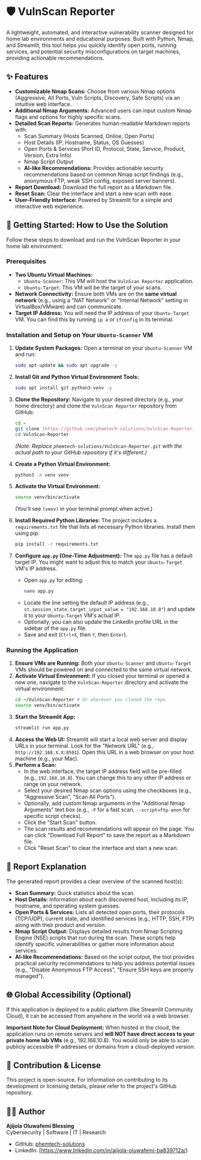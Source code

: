 # 🛡️ VulnScan Reporter

A lightweight, automated, and interactive vulnerability scanner designed for home lab environments and educational purposes. Built with Python, Nmap, and Streamlit, this tool helps you quickly identify open ports, running services, and potential security misconfigurations on target machines, providing actionable recommendations.

## ✨ Features

* **Customizable Nmap Scans:** Choose from various Nmap options (Aggressive, All Ports, Vuln Scripts, Discovery, Safe Scripts) via an intuitive web interface.
* **Additional Nmap Arguments:** Advanced users can input custom Nmap flags and options for highly specific scans.
* **Detailed Scan Reports:** Generates human-readable Markdown reports with:
    * Scan Summary (Hosts Scanned, Online, Open Ports)
    * Host Details (IP, Hostname, Status, OS Guesses)
    * Open Ports & Services (Port ID, Protocol, State, Service, Product, Version, Extra Info)
    * Nmap Script Output
    * **AI-like Recommendations:** Provides actionable security recommendations based on common Nmap script findings (e.g., anonymous FTP, weak SSH config, exposed server banners).
* **Report Download:** Download the full report as a Markdown file.
* **Reset Scan:** Clear the interface and start a new scan with ease.
* **User-Friendly Interface:** Powered by Streamlit for a simple and interactive web experience.

## 🚀 Getting Started: How to Use the Solution

Follow these steps to download and run the VulnScan Reporter in your home lab environment.

### Prerequisites

* **Two Ubuntu Virtual Machines:**
    * `Ubuntu-Scanner`: This VM will host the `VulnScan Reporter` application.
    * `Ubuntu-Target`: This VM will be the target of your scans.
* **Network Connectivity:** Ensure both VMs are on the **same virtual network** (e.g., using a "NAT Network" or "Internal Network" setting in VirtualBox/VMware) and can communicate.
* **Target IP Address:** You will need the IP address of your `Ubuntu-Target` VM. You can find this by running `ip a` or `ifconfig` in its terminal.

### Installation and Setup on Your `Ubuntu-Scanner` VM

1.  **Update System Packages:**
    Open a terminal on your `Ubuntu-Scanner` VM and run:
    ```bash
    sudo apt update && sudo apt upgrade -y
    ```

2.  **Install Git and Python Virtual Environment Tools:**
    ```bash
    sudo apt install git python3-venv -y
    ```

3.  **Clone the Repository:**
    Navigate to your desired directory (e.g., your home directory) and clone the `VulnScan Reporter` repository from GitHub:
    ```bash
    cd ~
    git clone [https://github.com/phemtech-solutions/VulnScan-Reporter.git](https://github.com/phemtech-solutions/VulnScan-Reporter.git)
    cd VulnScan-Reporter
    ```
    *(Note: Replace `phemtech-solutions/VulnScan-Reporter.git` with the actual path to your GitHub repository if it's different.)*

4.  **Create a Python Virtual Environment:**
    ```bash
    python3 -m venv venv
    ```

5.  **Activate the Virtual Environment:**
    ```bash
    source venv/bin/activate
    ```
    (You'll see `(venv)` in your terminal prompt when active.)

6.  **Install Required Python Libraries:**
    The project includes a `requirements.txt` file that lists all necessary Python libraries. Install them using pip:
    ```bash
    pip install -r requirements.txt
    ```

7.  **Configure `app.py` (One-Time Adjustment):**
    The `app.py` file has a default target IP. You might want to adjust this to match your `Ubuntu-Target` VM's IP address.
    * Open `app.py` for editing:
        ```bash
        nano app.py
        ```
    * Locate the line setting the default IP address (e.g., `st.session_state.target_input_value = "192.168.10.8"`) and update it to your `Ubuntu-Target` VM's actual IP.
    * Optionally, you can also update the LinkedIn profile URL in the sidebar of the `app.py` file.
    * Save and exit (`Ctrl+X`, then `Y`, then `Enter`).

### Running the Application

1.  **Ensure VMs are Running:** Both your `Ubuntu-Scanner` and `Ubuntu-Target` VMs should be powered on and connected to the same virtual network.
2.  **Activate Virtual Environment:** If you closed your terminal or opened a new one, navigate to the `VulnScan-Reporter` directory and activate the virtual environment:
    ```bash
    cd ~/VulnScan-Reporter # Or wherever you cloned the repo
    source venv/bin/activate
    ```
3.  **Start the Streamlit App:**
    ```bash
    streamlit run app.py
    ```
4.  **Access the Web UI:** Streamlit will start a local web server and display URLs in your terminal. Look for the "Network URL" (e.g., `http://192.168.X.X:8501`). Open this URL in a web browser on your host machine (e.g., your Mac).
5.  **Perform a Scan:**
    * In the web interface, the target IP address field will be pre-filled (e.g., `192.168.10.8`). You can change this to any other IP address or range on your network.
    * Select your desired Nmap scan options using the checkboxes (e.g., "Aggressive Scan", "Scan All Ports").
    * Optionally, add custom Nmap arguments in the "Additional Nmap Arguments" text box (e.g., `-F` for a fast scan, `--script=ftp-anon` for specific script checks).
    * Click the "Start Scan" button.
    * The scan results and recommendations will appear on the page. You can click "Download Full Report" to save the report as a Markdown file.
    * Click "Reset Scan" to clear the interface and start a new scan.

## 📄 Report Explanation

The generated report provides a clear overview of the scanned host(s):

* **Scan Summary:** Quick statistics about the scan.
* **Host Details:** Information about each discovered host, including its IP, hostname, and operating system guesses.
* **Open Ports & Services:** Lists all detected open ports, their protocols (TCP/UDP), current state, and identified services (e.g., HTTP, SSH, FTP) along with their product and version.
* **Nmap Script Output:** Displays detailed results from Nmap Scripting Engine (NSE) scripts that run during the scan. These scripts help identify specific vulnerabilities or gather more information about services.
* **AI-like Recommendations:** Based on the script output, the tool provides practical security recommendations to help you address potential issues (e.g., "Disable Anonymous FTP Access", "Ensure SSH keys are properly managed").

## 🌐 Global Accessibility (Optional)

If this application is deployed to a public platform (like Streamlit Community Cloud), it can be accessed from anywhere in the world via a web browser.

**Important Note for Cloud Deployment:** When hosted in the cloud, the application runs on remote servers and **will NOT have direct access to your private home lab VMs** (e.g., 192.168.10.8). You would only be able to scan publicly accessible IP addresses or domains from a cloud-deployed version.

## 🤝 Contribution & License

This project is open-source. For information on contributing to its development or licensing details, please refer to the project's GitHub repository.

## 👨‍💻 Author

**Ajijola Oluwafemi Blessing**  
Cybersecurity | Software | IT | Research

- GitHub: [phemtech-solutions](https://github.com/oluwafemiab/ajijola.github.io)  
- LinkedIn: [https://www.linkedin.com/in/ajijola-oluwafemi-ba839712a/)

